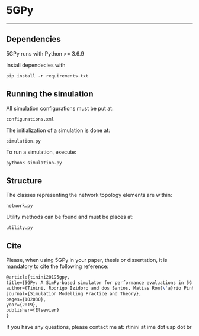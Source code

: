 # 5GPy

---

## Dependencies

5GPy runs with Python >= 3.6.9

Install dependecies with

`pip install -r requirements.txt`

## Running the simulation

All simulation configurations must be put at:

`configurations.xml`

The initialization of a simulation is done at:

`simulation.py`

To run a simulation, execute:

`python3 simulation.py`


## Structure

The classes representing the network topology elements are within:

`network.py`

Utility methods can be found and must be places at:

`utility.py`


## Cite

Please, when using 5GPy in your paper, thesis or dissertation, it is mandatory to cite the following reference:

```latex
@article{tinini20195gpy,
title={5GPy: A SimPy-based simulator for performance evaluations in 5G hybrid Cloud-Fog RAN architectures},
author={Tinini, Rodrigo Izidoro and dos Santos, Matias Rom{\'a}rio Pinheiro and Figueiredo, Gustavo Bittencourt and Batista, Daniel Mac{\^e}do},
journal={Simulation Modelling Practice and Theory},
pages={102030},
year={2019},
publisher={Elsevier}
}
```

If you have any questions, please contact me at: rtinini at ime dot usp dot br
